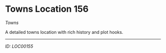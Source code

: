 # Towns Location 156

*Towns*

A detailed towns location with rich history and plot hooks.

---
*ID: LOC00155*